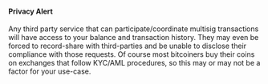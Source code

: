 
#### Privacy Alert
Any third party service that can participate/coordinate multisig transactions will have access to your balance and transaction history.
They may even be forced to record-share with third-parties and be unable to disclose their compliance with those requests.
Of course most bitcoiners buy their coins on exchanges that follow KYC/AML procedures, so this may or may not be a factor for your use-case.

